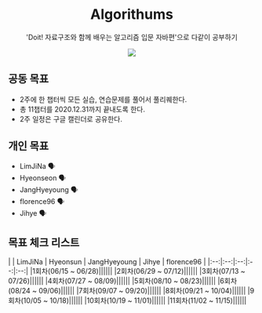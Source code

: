 <div align="center">
  <h1>Algorithums</h1>
  <p>'Doit! 자료구조와 함께 배우는 알고리즘 입문 자바편'으로 다같이 공부하기</p>
  <img src="https://user-images.githubusercontent.com/35926413/84681337-ed41d780-af6e-11ea-825e-56a28db8b2ab.jpg">
</div>

## 공동 목표
- 2주에 한 챕터씩 모든 실습, 연습문제를 풀어서 풀리퀘한다.
- 총 11챕터를 2020.12.31까지 끝내도록 한다.
- 2주 일정은 구글 캘린더로 공유한다.

## 개인 목표
- LimJiNa 🗣
- Hyeonseon 🗣
- JangHyeyoung 🗣
- florence96 🗣
- Jihye 🗣

## 목표 체크 리스트
|  | LimJiNa | Hyeonsun | JangHyeyoung | Jihye | florence96 |
|:--:|:--:|:--:|:--:|:--:|
|1회차(06/15 ~ 06/28)||||||
|2회차(06/29 ~ 07/12)||||||
|3회차(07/13 ~ 07/26)||||||
|4회차(07/27 ~ 08/09)||||||
|5회차(08/10 ~ 08/23)||||||
|6회차(08/24 ~ 09/06)||||||
|7회차(09/07 ~ 09/20)||||||
|8회차(09/21 ~ 10/04)||||||
|9회차(10/05 ~ 10/18)||||||
|10회차(10/19 ~ 11/01)||||||
|11회차(11/02 ~ 11/15)||||||






